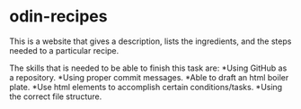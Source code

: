 # odin-recipes
This is a website that gives a description, lists
the ingredients, and the steps needed to a particular
recipe. 

The skills that is needed to be able to finish this task
are:
*Using GitHub as a repository.
*Using proper commit messages.
*Able to draft an html boiler plate.
*Use html elements to accomplish certain conditions/tasks.
*Using the correct file structure.